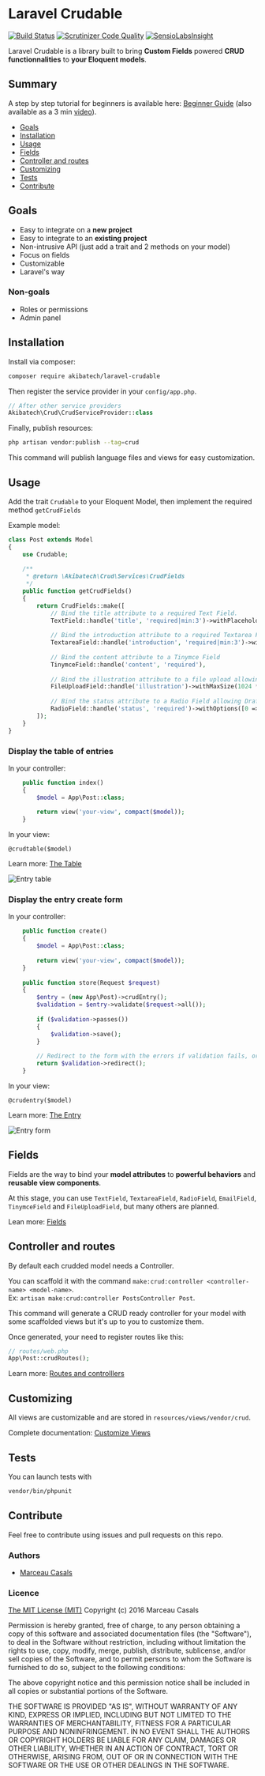 # Laravel Crudable

[![Build Status](https://travis-ci.org/AkibaTech/laravel-crudable.svg?branch=master)](https://travis-ci.org/AkibaTech/laravel-crudable) [![Scrutinizer Code Quality](https://scrutinizer-ci.com/g/AkibaTech/laravel-crudable/badges/quality-score.png?b=master)](https://scrutinizer-ci.com/g/AkibaTech/laravel-crudable/?branch=master) [![SensioLabsInsight](https://insight.sensiolabs.com/projects/bb03f595-0cf6-4003-bab2-9f828e8a421c/mini.png)](https://insight.sensiolabs.com/projects/bb03f595-0cf6-4003-bab2-9f828e8a421c)

Laravel Crudable is a library built to bring **Custom Fields** powered **CRUD functionnalities** to **your Eloquent models**.  

## Summary

A step by step tutorial for beginners is available here: [Beginner Guide](docs/beginner_guide.md) (also available as a 3 min [video](https://youtu.be/Cb8ext3G8E0)).

- [Goals](#goals)
- [Installation](#installation)
- [Usage](#usage)
- [Fields](#fields)
- [Controller and routes](#controller-and-routes)
- [Customizing](#customizing)
- [Tests](#tests)
- [Contribute](#contribute)

## Goals

- Easy to integrate on a **new project**
- Easy to integrate to an **existing project**
- Non-intrusive API (just add a trait and 2 methods on your model)
- Focus on fields
- Customizable
- Laravel's way

### Non-goals

- Roles or permissions
- Admin panel
 
## Installation

Install via composer:
```bash
composer require akibatech/laravel-crudable
```

Then register the service provider in your `config/app.php`.
```php
// After other service providers
Akibatech\Crud\CrudServiceProvider::class
```

Finally, publish resources:
```bash
php artisan vendor:publish --tag=crud
```

This command will publish language files and views for easy customization.

## Usage

Add the trait `Crudable` to your Eloquent Model, then implement the required method `getCrudFields`  

Example model:
```php
class Post extends Model
{
    use Crudable;
    
    /**
     * @return \Akibatech\Crud\Services\CrudFields
     */
    public function getCrudFields()
    {
        return CrudFields::make([
            // Bind the title attribute to a required Text Field.
            TextField::handle('title', 'required|min:3')->withPlaceholder('Title of the post'),
            
            // Bind the introduction attribute to a required Textarea Field.
            TextareaField::handle('introduction', 'required|min:3')->withPlaceholder('Short introduction'),
            
            // Bind the content attribute to a Tinymce Field
            TinymceField::handle('content', 'required'),
            
            // Bind the illustration attribute to a file upload allowing 10Mb JPG or PNG picture
            FileUploadField::handle('illustration')->withMaxSize(1024 * 1024)->withTypes('jpeg,png'),
            
            // Bind the status attribute to a Radio Field allowing Draft or Live options.
            RadioField::handle('status', 'required')->withOptions([0 => 'Draft', 1 => 'Live'])
        ]);
    }
}
```

### Display the table of entries

In your controller:
```php
    public function index()
    {
        $model = App\Post::class;
        
        return view('your-view', compact($model));
    }
```

In your view:
```blade
@crudtable($model)
```



Learn more: [The Table](docs/the_table.md)

![Entry table](https://github.com/AkibaTech/laravel-crudable/blob/master/resources/screenshot-table.png)

### Display the entry create form

In your controller:
```php
    public function create()
    {
        $model = App\Post::class;
        
        return view('your-view', compact($model));
    }
    
    public function store(Request $request)
    {
        $entry = (new App\Post)->crudEntry();
        $validation = $entry->validate($request->all());
        
        if ($validation->passes())
        {
            $validation->save();
        }
        
        // Redirect to the form with the errors if validation fails, or to the index page  
        return $validation->redirect();
    }
```

In your view:
```blade
@crudentry($model)
```

Learn more: [The Entry](docs/the_entry.md)

![Entry form](https://github.com/AkibaTech/laravel-crudable/blob/master/resources/screenshot-create.png)

## Fields

Fields are the way to bind your **model attributes** to **powerful behaviors** and **reusable view components**.  

At this stage, you can use `TextField`, `TextareaField`, `RadioField`, `EmailField`, `TinymceField` and `FileUploadField`, but many others are planned.

Lean more: [Fields](docs/fields.md)

## Controller and routes

By default each crudded model needs a Controller.  

You can scaffold it with the command `make:crud:controller <controller-name> <model-name>`.    
Ex: `artisan make:crud:controller PostsController Post`.

This command will generate a CRUD ready controller for your model with some scaffolded views but it's up to you to customize them.

Once generated, your need to register routes like this:
```php
// routes/web.php
App\Post::crudRoutes();
```

Learn more: [Routes and controlllers](docs/routes_and_controllers.md)

## Customizing

All views are customizable and are stored in `resources/views/vendor/crud`.

Complete documentation: [Customize Views](docs/customize_views.md)

## Tests

You can launch tests with
```bash
vendor/bin/phpunit
```

## Contribute

Feel free to contribute using issues and pull requests on this repo.

### Authors

- [Marceau Casals](https://marceau.casals.fr)

### Licence

[The MIT License (MIT)](https://opensource.org/licenses/MIT)
Copyright (c) 2016 Marceau Casals

Permission is hereby granted, free of charge, to any person obtaining a copy of this software and associated documentation files (the "Software"), to deal in the Software without restriction, including without limitation the rights to use, copy, modify, merge, publish, distribute, sublicense, and/or sell copies of the Software, and to permit persons to whom the Software is furnished to do so, subject to the following conditions:

The above copyright notice and this permission notice shall be included in all copies or substantial portions of the Software.

THE SOFTWARE IS PROVIDED "AS IS", WITHOUT WARRANTY OF ANY KIND, EXPRESS OR IMPLIED, INCLUDING BUT NOT LIMITED TO THE WARRANTIES OF MERCHANTABILITY, FITNESS FOR A PARTICULAR PURPOSE AND NONINFRINGEMENT. IN NO EVENT SHALL THE AUTHORS OR COPYRIGHT HOLDERS BE LIABLE FOR ANY CLAIM, DAMAGES OR OTHER LIABILITY, WHETHER IN AN ACTION OF CONTRACT, TORT OR OTHERWISE, ARISING FROM, OUT OF OR IN CONNECTION WITH THE SOFTWARE OR THE USE OR OTHER DEALINGS IN THE SOFTWARE.
